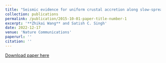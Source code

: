 ```yaml
---
title: "Seismic evidence for uniform crustal accretion along slow-spreading ridges in the equatorial Atlantic Ocean"
collection: publications
permalink: /publication/2015-10-01-paper-title-number-1
excerpt: '**Zhikai Wang** and Satish C. Singh'
date: 2022-12-17
venue: 'Nature Communications'
paperurl: ''
citation: ''
---
```

[Download paper here](https://doi.org/10.1038/s41467-022-35459-z)
